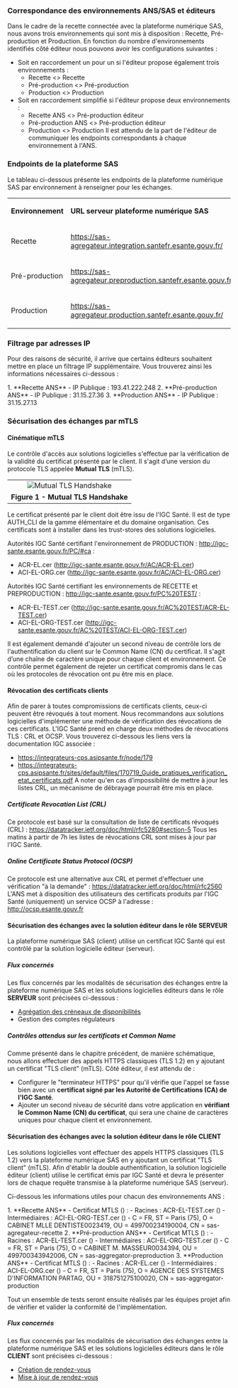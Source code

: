 
### Correspondance des environnements ANS/SAS et éditeurs

Dans le cadre de la recette connectée avec la plateforme numérique SAS, nous avons trois environnements qui sont mis à disposition : Recette, Pré-production et Production.
En fonction du nombre d'environnements identifiés côté éditeur nous pouvons avoir les configurations suivantes :
- Soit en raccordement un pour un si l'éditeur propose également trois environnements :
  - Recette <> Recette
  - Pré-production <> Pré-production
  - Production <> Production
- Soit en raccordement simplifié si l'éditeur propose deux environnements :
  - Recette ANS <> Pré-production éditeur
  - Pré-production ANS <> Pré-production éditeur
  - Production <> Production
Il est attendu de la part de l'éditeur de communiquer les endpoints correspondants à chaque environnement à l'ANS.

### Endpoints de la plateforme SAS

Le tableau ci-dessous présente les endpoints de la plateforme numérique SAS par environnement à renseigner pour les échanges.

<table>
<tbody>
<tr>
  <td width="25%"><p><strong>Environnement</strong></p></td>
  <td><p><strong>URL serveur plateforme numérique SAS</strong></p></td>
</tr>
<tr>
  <td ><p>Recette</p></td>
  <td><p><a href="https://sas-agregateur.integration.santefr.esante.gouv.fr/">https://sas-agregateur.integration.santefr.esante.gouv.fr/</a></p></td>
</tr>
<tr>
  <td><p>Pré-production</p></td>
  <td><p><a href="https://sas-agregateur.preproduction.santefr.esante.gouv.fr/">https://sas-agregateur.preproduction.santefr.esante.gouv.fr/</a></p></td>
</tr>
<tr>
  <td><p>Production</p></td>
  <td><p><a href="https://sas-agregateur.production.santefr.esante.gouv.fr/">https://sas-agregateur.production.santefr.esante.gouv.fr/</a></p></td>
</tr>
</tbody>
</table>

### Filtrage par adresses IP

<p>Pour des raisons de sécurité, il arrive que certains éditeurs souhaitent mettre en place un filtrage IP supplémentaire. Vous trouverez ainsi les informations nécessaires ci-dessous :</p>
1. **Recette ANS**
  - IP Publique : 193.41.222.248
2. **Pré-production ANS**
  - IP Publique : 31.15.27.36
3. **Production ANS**
  - IP Publique : 31.15.27.13

### Sécurisation des échanges par mTLS

#### Cinématique mTLS

Le contrôle d'accès aux solutions logicielles s'effectue par la vérification de la validité du certificat présenté par le client. Il s'agit d’une version du protocole TLS appelée **Mutual TLS** (mTLS).

<table align="center">
    <tr>
        <td align ="center">
            <div class="figure">
                <img src="schema_mtls.jpg" alt="Mutual TLS Handshake" title="Mutual TLS Handshake">
            </div>
        </td>    
    </tr>
    <tr>
        <td align ="center">
            <b>Figure 1 - Mutual TLS Handshake</b>
        </td>
    </tr>
</table>

Le certificat présenté par le client doit être issu de l'IGC Santé. Il est de type AUTH_CLI de la gamme élémentaire et du domaine organisation. Ces certificats sont à installer dans les trust-stores des solutions logicielles.

Autorités IGC Santé certifiant l'environnement de PRODUCTION : <http://igc-sante.esante.gouv.fr/PC/#ca> :
- ACR-EL.cer (<http://igc-sante.esante.gouv.fr/AC/ACR-EL.cer>)
- ACI-EL-ORG.cer (<http://igc-sante.esante.gouv.fr/AC/ACI-EL-ORG.cer>)

Autorités IGC Santé certifiant les environnements de RECETTE et PREPRODUCTION : <http://igc-sante.esante.gouv.fr/PC%20TEST/> :
- ACR-EL-TEST.cer (<http://igc-sante.esante.gouv.fr/AC%20TEST/ACR-EL-TEST.cer>)
- ACI-EL-ORG-TEST.cer (<http://igc-sante.esante.gouv.fr/AC%20TEST/ACI-EL-ORG-TEST.cer>)

Il est également demandé d'ajouter un second niveau de contrôle lors de l'authentification du client sur le Common Name (CN) du certificat. Il s'agit d’une chaîne de caractère unique pour chaque client et environnement.
Ce contrôle permet également de rejeter un certificat compromis dans le cas où les protocoles de révocation ont pu être mis en place.

#### Révocation des certificats clients

Afin de parer à toutes compromissions de certificats clients, ceux-ci peuvent être révoqués à tout moment. Nous recommandons aux solutions logicielles d'implémenter une méthode de vérification des révocations de ces certificats.
L'IGC Santé prend en charge deux méthodes de révocations TLS : CRL et OCSP. Vous trouverez ci-dessous les liens vers la documentation IGC associée :
- <https://integrateurs-cps.asipsante.fr/node/179>
- <https://integrateurs-cps.asipsante.fr/sites/default/files/170719_Guide_pratiques_verification_etat_certificats.pdf>
A noter qu'en cas d’impossibilité de mettre à jour les listes CRL, un mécanisme de débrayage pourrait être mis en place.

##### Certificate Revocation List (CRL)

Ce protocole est basé sur la consultation de liste de certificats révoqués (CRL) : <https://datatracker.ietf.org/doc/html/rfc5280#section-5>
Tous les matins à partir de 7h les listes de révocations CRL sont mises à jour par l'IGC Santé.

##### Online Certificate Status Protocol (OCSP)

Ce protocole est une alternative aux CRL et permet d'effectuer une vérification "à la demande" : <https://datatracker.ietf.org/doc/html/rfc2560>
L'ANS met à disposition des utilisateurs des certificats produits par l'IGC Santé (uniquement) un service OCSP à l'adresse : <http://ocsp.esante.gouv.fr>

#### Sécurisation des échanges avec la solution éditeur dans le rôle SERVEUR

La plateforme numérique SAS (client) utilise un certificat IGC Santé qui est contrôlé par la solution logicielle éditeur (serveur).

##### Flux concernés

Les flux concernés par les modalités de sécurisation des échanges entre la plateforme numérique SAS et les solutions logicielles éditeurs dans le rôle **SERVEUR** sont précisées ci-dessous :
- [Agrégation des créneaux de disponibilités](specifications_techniques_1.html)
- Gestion des comptes régulateurs

##### Contrôles attendus sur les certificats et Common Name

Comme présenté dans le chapitre précédent, de manière schématique, nous allons effectuer des appels HTTPS classiques (TLS 1.2) en y ajoutant un certificat "TLS client" (mTLS).
Côté éditeur, il est attendu de :
- Configurer le "terminateur HTTPS" pour qu'il vérifie que l'appel se fasse bien avec un **certificat signé par les Autorité de Certifications (CA) de l'IGC Santé**.
- Ajouter un second niveau de sécurité dans votre application en **vérifiant le Common Name (CN) du certificat**, qui sera une chaine de caractères uniques pour chaque client et environnement.

#### Sécurisation des échanges avec la solution éditeur dans le rôle CLIENT

Les solutions logicielles vont effectuer des appels HTTPS classiques (TLS 1.2) vers la plateforme numérique SAS en y ajoutant un certificat "TLS client" (mTLS).
Afin d'établir la double authentification, la solution logicielle éditeur (client) utilise le certificat émis par IGC Santé et devra le présenter lors de chaque requête transmise à la plateforme numérique SAS (serveur).

<p>Ci-dessous les informations utiles pour chacun des environnements ANS :</p>
1. **Recette ANS**
  - Certificat MTLS (<http://igc-sante.esante.gouv.fr/PC%20TEST/>) :
    - Racines : ACR-EL-TEST.cer (<http://igc-sante.esante.gouv.fr/AC%20TEST/ACR-EL-TEST.cer>)
    - Intermédiaires : ACI-EL-ORG-TEST.cer (<http://igc-sante.esante.gouv.fr/AC%20TEST/ACI-EL-ORG-TEST.cer>)
  - C = FR, ST = Paris (75), O = CABINET MLLE DENTISTE0023419, OU = 499700234190004, CN = sas-agregateur-recette
2. **Pré-production ANS**
  - Certificat MTLS (<http://igc-sante.esante.gouv.fr/PC%20TEST/>) :
    - Racines : ACR-EL-TEST.cer (<http://igc-sante.esante.gouv.fr/AC%20TEST/ACR-EL-TEST.cer>)
    - Intermédiaires : ACI-EL-ORG-TEST.cer (<http://igc-sante.esante.gouv.fr/AC%20TEST/ACI-EL-ORG-TEST.cer>)
  - C = FR, ST = Paris (75), O = CABINET M. MASSEUR0034394, OU = 499700343942006, CN = sas-aggregator-preproduction
3. **Production ANS**
  - Certificat MTLS (<http://igc-sante.esante.gouv.fr/PC/#ca>) :
    - Racines : ACR-EL.cer (<http://igc-sante.esante.gouv.fr/AC/ACR-EL.cer>)
    - Intermédiaires : ACI-EL-ORG.cer (<http://igc-sante.esante.gouv.fr/AC/ACI-EL-ORG.cer>)
  - C = FR, ST = Paris (75), O = AGENCE DES SYSTEMES D'INFORMATION PARTAG, OU = 318751275100020, CN = sas-aggregator-production

Tout un ensemble de tests seront ensuite réalisés par les équipes projet afin de vérifier et valider la conformité de l'implémentation.

##### Flux concernés

Les flux concernés par les modalités de sécurisation des échanges entre la plateforme numérique SAS et les solutions logicielles éditeurs dans le rôle **CLIENT** sont précisées ci-dessous :
- [Création de rendez-vous](specifications_techniques_2.html)
- [Mise à jour de rendez-vous](specifications_techniques_3.html)
